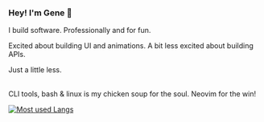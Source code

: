 ### Hey! I'm Gene 👋

I build software. Professionally and for fun.
<br />

Excited about building UI and animations. A bit less excited about building APIs.

Just a little less.
<br />
<br />

CLI tools, bash & linux is my chicken soup for the soul. Neovim for the win!

[![Most used Langs](https://github-stats-wine-eight.vercel.app/api/top-langs?username=dev99problems&langs_count=8&layout=compact&hide=astro,html,vim%20script,mdx)]()
